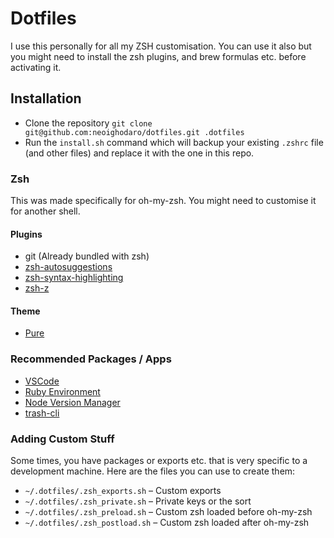# Dotfiles

I use this personally for all my ZSH customisation. You can use it also but you might need
to install the zsh plugins, and brew formulas etc. before activating it.

## Installation
* Clone the repository 
```git clone git@github.com:neoighodaro/dotfiles.git .dotfiles```
* Run the `install.sh` command which will backup your
existing `.zshrc` file (and other files) and replace it with the one in this repo.

### Zsh
This was made specifically for oh-my-zsh. You might need to customise it for another shell.

#### Plugins
- git (Already bundled with zsh)
- [zsh-autosuggestions][1]
- [zsh-syntax-highlighting][2]
- [zsh-z][7]

#### Theme
- [Pure][3]

### Recommended Packages / Apps
- [VSCode][6]
- [Ruby Environment][4]
- [Node Version Manager][5]
- [trash-cli][8]


### Adding Custom Stuff
Some times, you have packages or exports etc. that is very specific to a development machine. Here are the files you can use to create them:

- `~/.dotfiles/.zsh_exports.sh` – Custom exports
- `~/.dotfiles/.zsh_private.sh` – Private keys or the sort
- `~/.dotfiles/.zsh_preload.sh`  – Custom zsh loaded before oh-my-zsh
- `~/.dotfiles/.zsh_postload.sh`  – Custom zsh loaded after oh-my-zsh



[1]: https://github.com/zsh-users/zsh-autosuggestions
[2]: https://github.com/zsh-users/zsh-syntax-highlighting
[3]: https://github.com/sindresorhus/pure
[4]: https://github.com/rbenv/rbenv
[5]: https://github.com/nvm-sh/nvm
[6]: https://code.visualstudio.com
[7]: https://github.com/agkozak/zsh-z
[8]: https://www.npmjs.com/package/trash-cli
